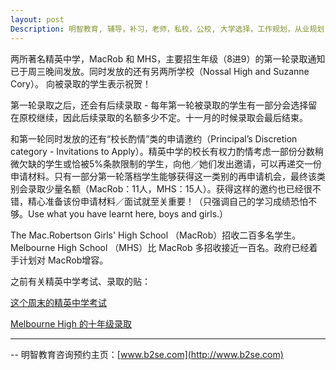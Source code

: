 ```yaml
---
layout: post
Description: 明智教育, 辅导，补习，老师，私校，公校, 大学选择，工作规划，从业规划，精英中学录取， Universities Selection, Career Education, Career Advisors, Guidance, Private Schools, Selective Schools, Writing tutoring, Interviews tutoring, Resume Writing, The Mac.Robertson Girls' High School offers, Melbourne High School Offers  
---
```


两所著名精英中学，MacRob 和 MHS，主要招生年级（8进9）的第一轮录取通知已于周三晚间发放。同时发放的还有另两所学校（Nossal High and Suzanne Cory）。 向被录取的学生表示祝贺！

第一轮录取之后，还会有后续录取 - 每年第一轮被录取的学生有一部分会选择留在原校继续，因此后续录取的名额多少不定。十一月的时候录取会最后结束。

和第一轮同时发放的还有“校长酌情”类的申请邀约（Principal’s Discretion category - Invitations to Apply）。精英中学的校长有权力酌情考虑一部份分数稍微欠缺的学生或恰被5%条款限制的学生，向他／她们发出邀请，可以再递交一份申请材料。只有一部分第一轮落档学生能够获得这一类别的再申请机会，最终该类别会录取少量名额（MacRob：11人，MHS：15人）。获得这样的邀约也已经很不错，精心准备该份申请材料／面试就至关重要！（只强调自己的学习成绩恐怕不够。Use what you have learnt here, boys and girls.）

The Mac.Robertson Girls' High School （MacRob）招收二百多名学生。Melbourne High School （MHS）比 MacRob 多招收接近一百名。政府已经着手计划对 MacRob增容。

之前有关精英中学考试、录取的贴：

[这个周末的精英中学考试](http://www.b2se.com/blog/2018/06/18/%E8%BF%99%E4%B8%AA%E5%91%A8%E6%9C%AB%E7%9A%84%E7%B2%BE%E8%8B%B1%E4%B8%AD%E5%AD%A6%E8%80%83%E8%AF%95.html)

[Melbourne High 的十年级录取](http://www.b2se.com/blog/2018/05/27/Melbourne-High%E7%9A%84%E5%8D%81%E5%B9%B4%E7%BA%A7%E5%BD%95%E5%8F%96.html)




	
--------
-- 明智教育咨询预约主页：[www.b2se.com](http://www.b2se.com)

